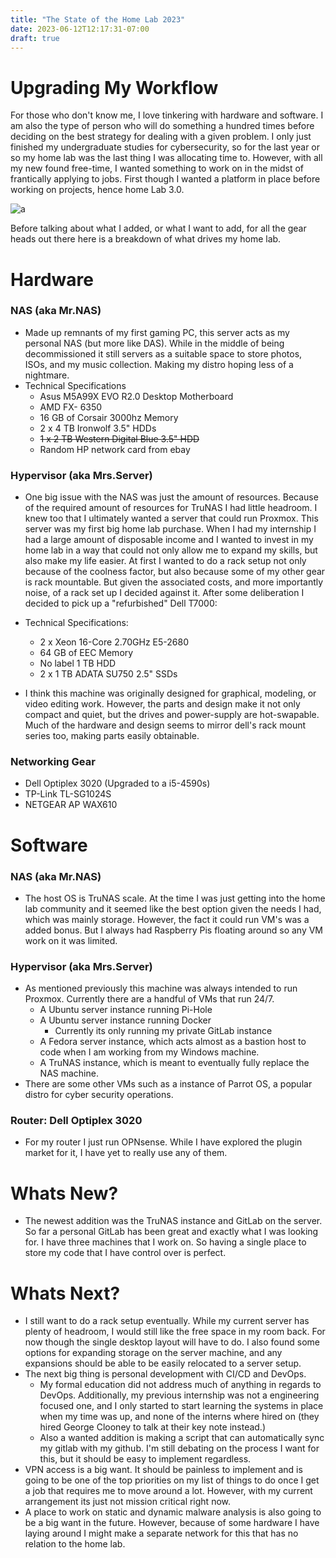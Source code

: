 ```yaml
---
title: "The State of the Home Lab 2023"
date: 2023-06-12T12:17:31-07:00
draft: true
---
```


# Upgrading My Workflow

For those who don't know me, I love tinkering with hardware and software. I am also the type of person who will do something a hundred times before deciding on the best strategy for dealing with a given problem. I only just finished my undergraduate studies for cybersecurity, so for the last year or so my home lab was the last thing I was allocating time to. However, with all my new found free-time, I wanted something to work on in the midst of frantically applying to jobs. First though I wanted a platform in place before working on projects, hence home Lab 3.0.

![a](/images/TOPO.svg#center)

Before talking about what I added, or what I want to add, for all the gear heads out there here is a breakdown of what drives my home lab.

# Hardware

### NAS (aka Mr.NAS) 

- Made up remnants of my first gaming PC, this server acts as my personal NAS (but more like DAS). While in the middle of being decommissioned it still servers as a suitable space to store photos, ISOs, and my music collection. Making my distro hoping less of a nightmare.
- Technical Specifications
	- Asus M5A99X EVO R2.0 Desktop Motherboard
	- AMD FX- 6350
	- 16 GB of Corsair 3000hz Memory
	- 2 x 4 TB Ironwolf 3.5" HDDs
	- ~~1 x 2 TB Western Digital Blue 3.5" HDD~~
	- Random HP network card from ebay

### Hypervisor (aka Mrs.Server)

- One big issue with the NAS was just the amount of resources. Because of the required amount of resources for TruNAS I had little headroom. I knew too that I ultimately wanted a server that could run Proxmox. This server was my first big home lab purchase. When I had my internship I had a large amount of disposable income and I wanted to invest in my home lab in a way that could not only allow me to expand my skills, but also make my life easier. At first I wanted to do a rack setup not only because of the coolness factor, but also because some of my other gear is rack mountable. But given the associated costs, and more importantly noise, of a rack set up I decided against it. After some deliberation I decided to pick up a "refurbished" Dell T7000:
-  Technical Specifications:
	- 2 x Xeon 16-Core 2.70GHz E5-2680
	- 64 GB of EEC Memory
	- No label 1 TB HDD
	- 2 x 1 TB ADATA SU750 2.5" SSDs

- I think this machine was originally designed for graphical, modeling, or video editing work. However, the parts and design make it not only compact and quiet, but the drives and power-supply are hot-swapable. Much of the hardware and design seems to mirror dell's rack mount series too, making parts easily obtainable.  

### Networking Gear

- Dell Optiplex 3020 (Upgraded to a i5-4590s)
- TP-Link TL-SG1024S
- NETGEAR AP WAX610

# Software

### NAS (aka Mr.NAS) 
- The host OS is TruNAS scale. At the time I was just getting into the home lab community and it seemed like the best option given the needs I had, which was mainly storage. However, the fact it could run VM's was a added bonus. But I always had Raspberry Pis floating around so any VM work on it was limited.

### Hypervisor (aka Mrs.Server)
- As mentioned previously this machine was always intended to run Proxmox. Currently there are a handful of VMs that run 24/7.
	- A Ubuntu server instance running Pi-Hole
	- A Ubuntu server instance running Docker
		- Currently its only running my private GitLab instance
	- A Fedora server instance, which acts almost as a bastion host to code when I am working from my Windows machine.
	- A TruNAS instance, which is meant to eventually fully replace the NAS machine.
- There are some other VMs such as a instance of Parrot OS, a popular distro for cyber security operations.

### Router: Dell Optiplex 3020
- For my router I just run OPNsense. While I have explored the plugin market for it, I have yet to really use any of them.

# Whats New?

- The newest addition was the TruNAS instance and GitLab on the server. So far a personal GitLab has been great and exactly what I was looking for. I have three machines that I work on. So having a single place to store my code that I have control over is perfect. 

# Whats Next?
- I still want to do a rack setup eventually. While my current server has plenty of headroom, I would still like the free space in my room back. For now though the single desktop layout will have to do. I also found some options for expanding storage on the server machine, and any expansions should be able to be easily relocated to a server setup. 
- The next big thing is personal development with CI/CD and DevOps. 
	- My formal education did not address much of anything in regards to DevOps. Additionally, my previous internship was not a engineering focused one, and I only started to start learning the systems in place when my time was up, and none of the interns where hired on (they hired George Clooney to talk at their key note instead.)
	- Also a wanted addition is making a script that can automatically sync my gitlab with my github. I'm still debating on the process I want for this, but it should be easy to implement regardless.
- VPN access is a big want. It should be painless to implement and is going to be one of the top priorities on my list of things to do once I get a job that requires me to move around a lot. However, with my current arrangement its just not mission critical right now.
- A place to work on static and dynamic malware analysis is also going to be a big want in the future. However, because of some hardware I have laying around I might make a separate network for this that has no relation to the home lab.